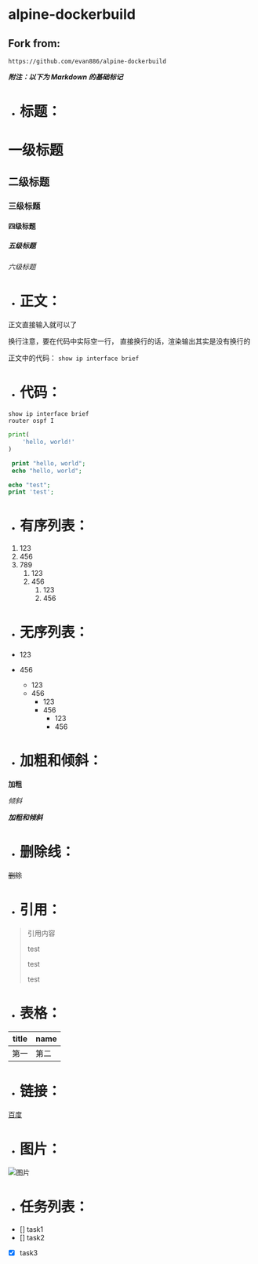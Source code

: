 # alpine-dockerbuild

## Fork from: 
```
https://github.com/evan886/alpine-dockerbuild
```

***附注：以下为 Markdown 的基础标记***
- # 标题：
   
# 一级标题
## 二级标题
### 三级标题
#### 四级标题
##### 五级标题
###### 六级标题


- # 正文：
正文直接输入就可以了

换行注意，要在代码中实际空一行，
直接换行的话，渲染输出其实是没有换行的

正文中的代码： `show ip interface brief`


- # 代码：
```
show ip interface brief
router ospf I

```

```python
print(
    'hello, world!'
)
```

```php
 print "hello, world";
 echo "hello, world";
```

~~~php
echo "test";
print 'test';
~~~


- # 有序列表：
1. 123
2. 456
3. 789
   1. 123
   2. 456
      1. 123
      2. 456
   

- # 无序列表：
- 123
- 456
  - 123
  - 456
    - 123
    - 456
      - 123
      - 456


- # 加粗和倾斜：
**加粗**

*倾斜*

***加粗和倾斜***

- # 删除线：
~~删除~~


- # 引用：
> 引用内容
> 
> test
> 
> test
> 
> test

- # 表格：
| title | name |
| ----- | ---- |
| 第一  | 第二 |

- # 链接：
[百度](http://baidu.com)

- # 图片：
![图片](image.jpg)

- # 任务列表：
- [] task1
- [] task2
- [x] task3

